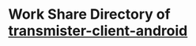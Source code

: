 # Work Share Directory of [transmister-client-android](https://github.com/transmister/transmister-client-android)